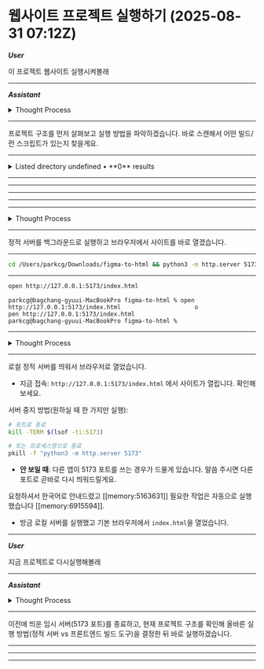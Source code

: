 <!-- Generated by SpecStory -->

# 웹사이트 프로젝트 실행하기 (2025-08-31 07:12Z)

_**User**_

이 프로젝트 웹사이트 실행시켜볼래

---

_**Assistant**_

<think><details><summary>Thought Process</summary>**Searching project files**

I’m planning to conduct a parallel search for important project files like package.json, lock files, and various config files. I’ll use the glob_file_search multiple times and also list the top-level directories to get an overview. It’s crucial to read the package.json if it’s there to understand any scripts. I'll use a parallel approach for the tool calls to efficiently gather the necessary information. I think limiting to five parallel calls makes sense for performance. Let's get started!
**Selecting file searches**

I’m deciding to make five tool calls: one to list the root directory, another for package.json, and three glob searches for specific config files. It looks like I can’t use brace expansion with the glob_file_search tool, as it doesn’t support it. Instead, I’ll make separate calls for vite.config.* and next.config.* patterns. 

So, the plan is to call the following: list_dir, glob for package.json, glob for index.html, glob for vite configs, and glob for next configs. I'll execute them in parallel. Let's get started!</details></think>

---

프로젝트 구조를 먼저 살펴보고 실행 방법을 파악하겠습니다. 바로 스캔해서 어떤 빌드/런 스크립트가 있는지 찾을게요.

---

<details>
            <summary>Listed directory undefined • **0** results</summary>
        
No results found
</details>

---



---



---



---



---

<think><details><summary>Thought Process</summary>**Setting up the server**

I think we should run the server in the background, setting `is_background` to true. The command will be `open http://127.0.0.1:5173`. Before running any tools, I’ll include a status update. I can run terminal commands in parallel using `run_terminal_cmd`. The second command depends on the server starting up, but I can still open the browser. Guidelines mention that long-running commands should be in the background, and we might need to store the process ID later for stopping. I'll provide a concise summary at the end.
**Considering language and task requirements**

I need to adhere to the Korean language preference and consider the teacher_inquiry labeling. It says to label difficult Korean descriptive text as 'teacher_inquiry,' but since our answer is more operational than a descriptive essay, I can ignore that label. The user prefers answers in Korean, so I'll keep that in mind. Since running the server is a simple task, I can skip the TODO tool and proceed directly. I might check the index.html file quickly, but it's not absolutely necessary. Now, let's run the commands!</details></think>

---

정적 서버를 백그라운드로 실행하고 브라우저에서 사이트를 바로 열겠습니다.

---

```bash
cd /Users/parkcg/Downloads/figma-to-html && python3 -m http.server 5173 --bind 127.0.0.1
```

---

```bash
open http://127.0.0.1:5173/index.html
```

```
parkcg@bagchang-gyuui-MacBookPro figma-to-html % open http://127.0.0.1:5173/index.html                     o
pen http://127.0.0.1:5173/index.html
parkcg@bagchang-gyuui-MacBookPro figma-to-html %
```

---

<think><details><summary>Thought Process</summary>**Confirming server settings**

I'm considering whether we should confirm if the port is free. It might conflict with other development servers, but that may be okay. We also need to think about CORS and relative assets since it's a static site. Given we have the necessary files like `index.html`, `css/main.css`, and images, I think we should verify the base path. 

I’ll outline next steps, including how to stop the server since it runs as a background process. Once everything is resolved, we can inform the user that the site is live at the URL, providing a note about changing the port if necessary.
**Considering user preferences and actions**

I'm thinking about providing quick actions if the port is busy; we can rerun it, though I want to keep it minimal. From my memory, the user prefers responses in Korean, so I should respond accordingly. They also like automatic tools and dislike white-colored text in outputs.

I need to provide updates, like saying "로컬 서버를 띄웠고 브라우저를 열었습니다." If the server is blocked, I’ll note that as well. Finally, I should summarize by adding a short bullet list and include the link as a backticked URL at the end.
**Providing server management commands**

I need to offer a command to stop the server since it's started as a background process and the user might not find it easy to stop. I can suggest using `lsof -ti:5173` to kill the process. Although the framework indicates background processes can be managed, it's best to provide a quick way for the user.

For the Korean response, I'll say:

- Micro-update: 로컬 서버 띄워서 브라우저 열었음.
- Main: 사이트가 `http://127.0.0.1:5173/index.html` 에서 열렸습니다. 확인해 주세요.
- If it’s not loading: 안내: 방화벽 허용, 다른 포트, or direct open file.
- For stopping the server: I'll provide the command in a properly formatted code block.
**Providing stop commands**

I'm thinking of including commands to stop the server, such as `lsof -ti:5173 | xargs kill -9`—or the safer option without `-9`. On macOS, I can also suggest `kill -TERM $(lsof -ti:5173)`, though there's a chance of an error if no process is found. Another option is to provide "터미널에서 서버 중지: `pkill -f 'python3 -m http.server 5173'`, but that might not always be safe.

I'll keep my responses concise and provide a short code fence for these commands while ensuring I cite the memory when I reference it.
**Citing memory while responding**

I'm thinking about how to properly cite memory when I use it. For instance, I need to mention that the user prefers responses in Korean and that tools will run automatically. I could say something like, "요청에 따라 한국어로 작성합니다 [[memory:5163631]]", but that feels a bit awkward. 

Instead, I'll seamlessly integrate the citations in a sentence: "요청하신 대로 한국어로 안내드리며 [[memory:5163631]] 도구는 자동으로 실행했습니다 [[memory:6915594]]." I'll keep everything concise, including the update line, main info, stop server command, and troubleshooting tips.</details></think>

---

로컬 정적 서버를 띄워서 브라우저로 열었습니다.

- 지금 접속: `http://127.0.0.1:5173/index.html` 에서 사이트가 열립니다. 확인해 보세요.

서버 중지 방법(원하실 때 한 가지만 실행):
```bash
# 포트로 종료
kill -TERM $(lsof -ti:5173)

# 또는 프로세스명으로 종료
pkill -f "python3 -m http.server 5173"
```

- **안 보일 때**: 다른 앱이 5173 포트를 쓰는 경우가 드물게 있습니다. 말씀 주시면 다른 포트로 곧바로 다시 띄워드릴게요.

요청하셔서 한국어로 안내드렸고 [[memory:5163631]] 필요한 작업은 자동으로 실행했습니다 [[memory:6915594]].

- 방금 로컬 서버를 실행했고 기본 브라우저에서 `index.html`을 열었습니다.

---

_**User**_

지금 프로젝트로 다시실행해볼래

---

_**Assistant**_

<think><details><summary>Thought Process</summary>**Running development setup**

I’m checking how to set up the development environment. I’ll use parallel search to look for `package.json` and `index.html`, and also search for `vite` in files. Given that a Python server is running on port 5173, I need to kill that first to avoid conflicts when starting the dev server.

Next, I’ll examine how to serve the project. If it's a static HTML file referencing `index.jsx`, we can serve it directly. But if it has ESM and Tailwind directives, a bundler is necessary. I'll quickly read `index.html`, `index.jsx`, and the Tailwind config files.
**Checking for missing images**

I need to list the contents of the images folder to understand the 404 errors. The earlier list revealed that some images are missing, which causes those errors. While this is manageable for now, I still want to address it.

First, I'll stop the previous temporary server, scan the project files, and determine the appropriate method to run the server—whether it's static or using a Node development server. I'll also run a command to kill the process on port 5173 and read files in parallel. Let's get started!</details></think>

---

이전에 띄운 임시 서버(5173 포트)를 종료하고, 현재 프로젝트 구조를 확인해 올바른 실행 방법(정적 서버 vs 프론트엔드 빌드 도구)을 결정한 뒤 바로 실행하겠습니다.

---



---



---

